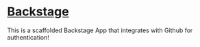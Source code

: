 # [Backstage](https://backstage.io)

This is a scaffolded Backstage App that integrates with Github for authentication!
